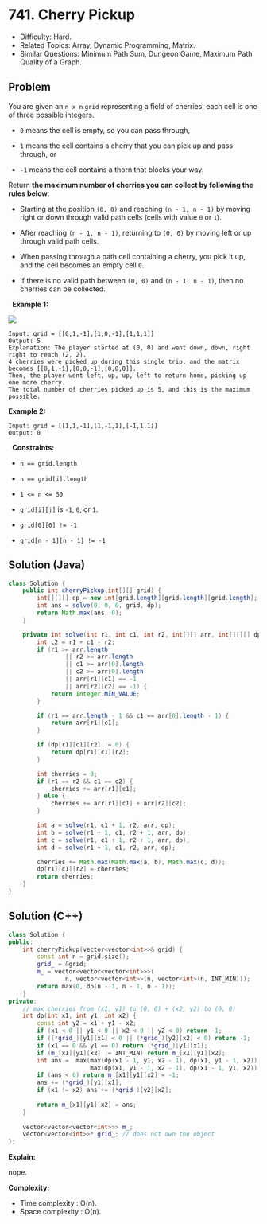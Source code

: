 # 741. Cherry Pickup

- Difficulty: Hard.
- Related Topics: Array, Dynamic Programming, Matrix.
- Similar Questions: Minimum Path Sum, Dungeon Game, Maximum Path Quality of a Graph.

## Problem

You are given an ```n x n``` ```grid``` representing a field of cherries, each cell is one of three possible integers.


	
- ```0``` means the cell is empty, so you can pass through,
	
- ```1``` means the cell contains a cherry that you can pick up and pass through, or
	
- ```-1``` means the cell contains a thorn that blocks your way.


Return **the maximum number of cherries you can collect by following the rules below**:


	
- Starting at the position ```(0, 0)``` and reaching ```(n - 1, n - 1)``` by moving right or down through valid path cells (cells with value ```0``` or ```1```).
	
- After reaching ```(n - 1, n - 1)```, returning to ```(0, 0)``` by moving left or up through valid path cells.
	
- When passing through a path cell containing a cherry, you pick it up, and the cell becomes an empty cell ```0```.
	
- If there is no valid path between ```(0, 0)``` and ```(n - 1, n - 1)```, then no cherries can be collected.


 
**Example 1:**

![](https://assets.leetcode.com/uploads/2020/12/14/grid.jpg)

```
Input: grid = [[0,1,-1],[1,0,-1],[1,1,1]]
Output: 5
Explanation: The player started at (0, 0) and went down, down, right right to reach (2, 2).
4 cherries were picked up during this single trip, and the matrix becomes [[0,1,-1],[0,0,-1],[0,0,0]].
Then, the player went left, up, up, left to return home, picking up one more cherry.
The total number of cherries picked up is 5, and this is the maximum possible.
```

**Example 2:**

```
Input: grid = [[1,1,-1],[1,-1,1],[-1,1,1]]
Output: 0
```

 
**Constraints:**


	
- ```n == grid.length```
	
- ```n == grid[i].length```
	
- ```1 <= n <= 50```
	
- ```grid[i][j]``` is ```-1```, ```0```, or ```1```.
	
- ```grid[0][0] != -1```
	
- ```grid[n - 1][n - 1] != -1```


## Solution (Java)
```java
class Solution {
    public int cherryPickup(int[][] grid) {
        int[][][] dp = new int[grid.length][grid.length][grid.length];
        int ans = solve(0, 0, 0, grid, dp);
        return Math.max(ans, 0);
    }

    private int solve(int r1, int c1, int r2, int[][] arr, int[][][] dp) {
        int c2 = r1 + c1 - r2;
        if (r1 >= arr.length
                || r2 >= arr.length
                || c1 >= arr[0].length
                || c2 >= arr[0].length
                || arr[r1][c1] == -1
                || arr[r2][c2] == -1) {
            return Integer.MIN_VALUE;
        }

        if (r1 == arr.length - 1 && c1 == arr[0].length - 1) {
            return arr[r1][c1];
        }

        if (dp[r1][c1][r2] != 0) {
            return dp[r1][c1][r2];
        }

        int cherries = 0;
        if (r1 == r2 && c1 == c2) {
            cherries += arr[r1][c1];
        } else {
            cherries += arr[r1][c1] + arr[r2][c2];
        }

        int a = solve(r1, c1 + 1, r2, arr, dp);
        int b = solve(r1 + 1, c1, r2 + 1, arr, dp);
        int c = solve(r1, c1 + 1, r2 + 1, arr, dp);
        int d = solve(r1 + 1, c1, r2, arr, dp);

        cherries += Math.max(Math.max(a, b), Math.max(c, d));
        dp[r1][c1][r2] = cherries;
        return cherries;
    }
}
```

## Solution (C++)

```cpp
class Solution {
public:
    int cherryPickup(vector<vector<int>>& grid) {
        const int n = grid.size();
        grid_ = &grid;
        m_ = vector<vector<vector<int>>>(
                n, vector<vector<int>>(n, vector<int>(n, INT_MIN)));
        return max(0, dp(n - 1, n - 1, n - 1));
    }
private:
    // max cherries from (x1, y1) to (0, 0) + (x2, y2) to (0, 0)
    int dp(int x1, int y1, int x2) {
        const int y2 = x1 + y1 - x2;
        if (x1 < 0 || y1 < 0 || x2 < 0 || y2 < 0) return -1;
        if ((*grid_)[y1][x1] < 0 || (*grid_)[y2][x2] < 0) return -1;
        if (x1 == 0 && y1 == 0) return (*grid_)[y1][x1];
        if (m_[x1][y1][x2] != INT_MIN) return m_[x1][y1][x2];        
        int ans =  max(max(dp(x1 - 1, y1, x2 - 1), dp(x1, y1 - 1, x2)),
                       max(dp(x1, y1 - 1, x2 - 1), dp(x1 - 1, y1, x2)));
        if (ans < 0) return m_[x1][y1][x2] = -1;
        ans += (*grid_)[y1][x1];
        if (x1 != x2) ans += (*grid_)[y2][x2];
        
        return m_[x1][y1][x2] = ans;
    }
    
    vector<vector<vector<int>>> m_;
    vector<vector<int>>* grid_; // does not own the object
};
```

**Explain:**

nope.

**Complexity:**

* Time complexity : O(n).
* Space complexity : O(n).

